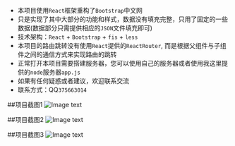 * 本项目使用`React`框架重构了`Bootstrap`中文网<br />
* 只是实现了其中大部分的功能和样式，数据没有填充完整，只用了固定的一些数据(数据部分只需提供相应的`JSON`文件填充即可)<br />
* 技术架构：`React` + `Bootstrap` + `fis` + `less`<br />
* 本项目的路由跳转没有使用`React`提供的`ReactRouter`, 而是根据父组件与子组件之间的通信方式来实现路由的跳转<br />
* 正常打开本项目需要搭建服务器，您可以使用自己的服务器或者使用我这里提供的`node`服务器`app.js`<br />
* 如果有任何疑惑或者建议，欢迎联系交流<br />
* 联系方式：QQ`375663014`

##项目截图1
![Image text](https://github.com/yangyanjun/React-demo-bootstrap/blob/master/img-readme/1.png)

##项目截图2
![Image text](https://github.com/yangyanjun/React-demo-bootstrap/blob/master/img-readme/2.png)

##项目截图3
![Image text](https://github.com/yangyanjun/React-demo-bootstrap/blob/master/img-readme/3.png)

